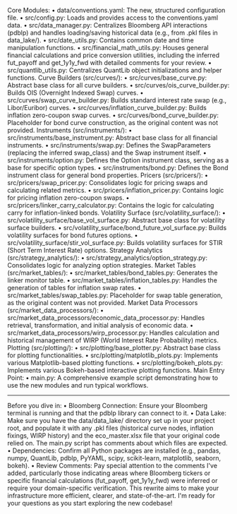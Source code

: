 Core Modules:
•	data/conventions.yaml: The new, structured configuration file.
•	src/config.py: Loads and provides access to the conventions.yaml data.
•	src/data_manager.py: Centralizes Bloomberg API interactions (pdblp) and handles loading/saving historical data (e.g., from .pkl files in data_lake/).
•	src/date_utils.py: Contains common date and time manipulation functions.
•	src/financial_math_utils.py: Houses general financial calculations and price conversion utilities, including the inferred fut_payoff and get_1y1y_fwd with detailed comments for your review.
•	src/quantlib_utils.py: Centralizes QuantLib object initializations and helper functions.
Curve Builders (src/curves/):
•	src/curves/base_curve.py: Abstract base class for all curve builders.
•	src/curves/ois_curve_builder.py: Builds OIS (Overnight Indexed Swap) curves.
•	src/curves/swap_curve_builder.py: Builds standard interest rate swap (e.g., Libor/Euribor) curves.
•	src/curves/inflation_curve_builder.py: Builds inflation zero-coupon swap curves.
•	src/curves/bond_curve_builder.py: Placeholder for bond curve construction, as the original content was not provided.
Instruments (src/instruments/):
•	src/instruments/base_instrument.py: Abstract base class for all financial instruments.
•	src/instruments/swap.py: Defines the SwapParameters (replacing the inferred swap_class) and the Swap instrument itself.
•	src/instruments/option.py: Defines the Option instrument class, serving as a base for specific option types.
•	src/instruments/bond.py: Defines the Bond instrument class for general bond properties.
Pricers (src/pricers/):
•	src/pricers/swap_pricer.py: Consolidates logic for pricing swaps and calculating related metrics.
•	src/pricers/inflation_pricer.py: Contains logic for pricing inflation zero-coupon swaps.
•	src/pricers/linker_carry_calculator.py: Contains the logic for calculating carry for inflation-linked bonds.
Volatility Surface (src/volatility_surface/):
•	src/volatility_surface/base_vol_surface.py: Abstract base class for volatility surface builders.
•	src/volatility_surface/bond_future_vol_surface.py: Builds volatility surfaces for bond futures options.
•	src/volatility_surface/stir_vol_surface.py: Builds volatility surfaces for STIR (Short Term Interest Rate) options.
Strategy Analytics (src/strategy_analytics/):
•	src/strategy_analytics/option_strategy.py: Consolidates logic for analyzing option strategies.
Market Tables (src/market_tables/):
•	src/market_tables/bond_tables.py: Generates the linker monitor table.
•	src/market_tables/inflation_tables.py: Handles the generation of tables for inflation swap rates.
•	src/market_tables/swap_tables.py: Placeholder for swap table generation, as the original content was not provided.
Market Data Processors (src/market_data_processors/):
•	src/market_data_processors/economic_data_processor.py: Handles retrieval, transformation, and initial analysis of economic data.
•	src/market_data_processors/wirp_processor.py: Handles calculation and historical management of WIRP (World Interest Rate Probability) metrics.
Plotting (src/plotting/):
•	src/plotting/base_plotter.py: Abstract base class for plotting functionalities.
•	src/plotting/matplotlib_plots.py: Implements various Matplotlib-based plotting functions.
•	src/plotting/bokeh_plots.py: Implements various Bokeh-based interactive plotting functions.
Main Entry Point:
•	main.py: A comprehensive example script demonstrating how to use the new modules and run typical workflows.
________________________________________
Before you dive in:
•	Bloomberg Connection: Ensure your Bloomberg terminal is running and that the pdblp library can connect to it.
•	Data Lake: Make sure you have the data/data_lake/ directory set up in your project root, and populate it with any .pkl files (historical curve nodes, inflation fixings, WIRP history) and the eco_master.xlsx file that your original code relied on. The main.py script has comments about which files are expected.
•	Dependencies: Confirm all Python packages are installed (e.g., pandas, numpy, QuantLib, pdblp, PyYAML, scipy, scikit-learn, matplotlib, seaborn, bokeh).
•	Review Comments: Pay special attention to the comments I've added, particularly those indicating areas where Bloomberg tickers or specific financial calculations (fut_payoff, get_1y1y_fwd) were inferred or require your domain-specific verification.
This rewrite aims to make your infrastructure more efficient, clearer, and state-of-the-art. I'm ready for your questions as you start exploring the new codebase!


 
